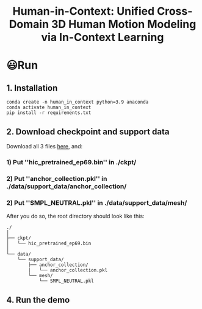 <p align="center">
  <h1 align="center">Human-in-Context: Unified Cross-Domain 3D Human Motion Modeling via In-Context Learning</h1>

# 😃Run

## 1. Installation
```
conda create -n human_in_context python=3.9 anaconda
conda activate human_in_context
pip install -r requirements.txt
```

## 2. Download checkpoint and support data


Download all 3 files [here](https://drive.google.com/drive/folders/1UzFbrMtzAmvJKvuDi63yz72iSdQqGjvq?usp=drive_link), and:

### 1) Put ''hic_pretrained_ep69.bin'' in ./ckpt/

### 2) Put ''anchor_collection.pkl'' in ./data/support_data/anchor_collection/

### 2) Put ''SMPL_NEUTRAL.pkl'' in ./data/support_data/mesh/

After you do so, the root directory should look like this:

```
./
│
├── ckpt/
│   └── hic_pretrained_ep69.bin
│
└── data/
    └── support_data/
        ├── anchor_collection/
        |   └── anchor_collection.pkl
        └── mesh/
            └── SMPL_NEUTRAL.pkl
```

## 4. Run the demo